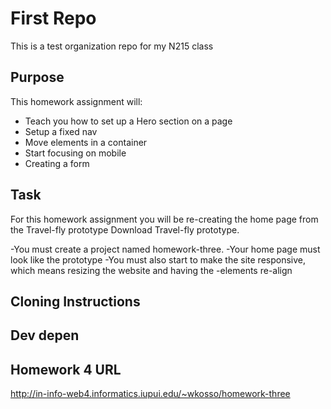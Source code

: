 # First Repo

This is a test organization repo for my N215 class

## Purpose

This homework assignment will:

- Teach you how to set up a Hero section on a page
- Setup a fixed nav
- Move elements in a container
- Start focusing on mobile
- Creating a form

## Task

For this homework assignment you will be re-creating the home page from the Travel-fly prototype Download Travel-fly prototype.

-You must create a project named homework-three.
-Your home page must look like the prototype
-You must also start to make the site responsive, which means resizing the website and having the -elements re-align

## Cloning Instructions

## Dev depen

## Homework 4 URL

http://in-info-web4.informatics.iupui.edu/~wkosso/homework-three
